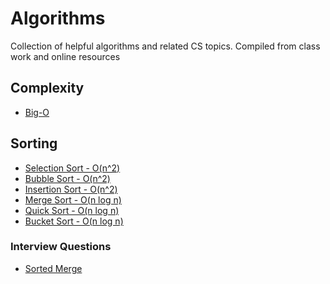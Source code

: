 # Algorithms
Collection of helpful algorithms and related CS topics.
Compiled from class work and online resources

## Complexity
  - [Big-O](./big_o/big_o.md)

## Sorting
  - [Selection Sort - O(n^2)](./sorting/sorting.md#selection-sort)
  - [Bubble Sort - O(n^2)](./sorting/sorting.md#bubble-sort)
  - [Insertion Sort - O(n^2)](./sorting/sorting.md#insertion-sort)
  - [Merge Sort - O(n log n)](./sorting/sorting.md#merge-sort)
  - [Quick Sort - O(n log n)](./sorting/sorting.md#quick-sort)
  - [Bucket Sort - O(n log n)](./sorting/sorting.md#bucket-sort)

### Interview Questions
- [Sorted Merge](./sorting/interview_questions/interview_questions.md#sorted-merge)
